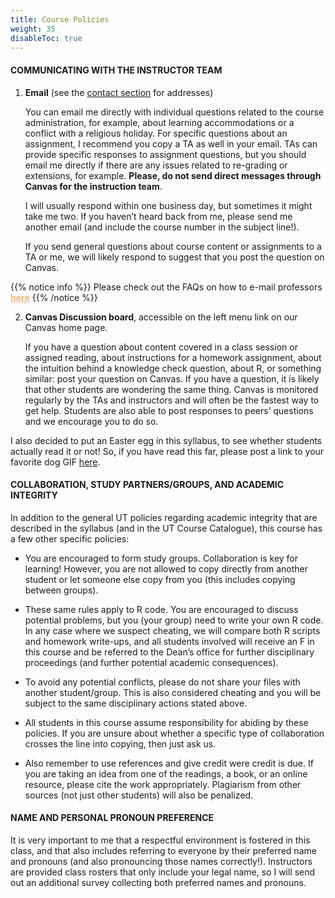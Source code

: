 ```yaml
---
title: Course Policies
weight: 35
disableToc: true
---
```


#### COMMUNICATING WITH THE INSTRUCTOR TEAM

1.	**Email** (see the [contact section](https://sta235.netlify.app/syllabus/contact) for addresses)

	You can email me directly with individual questions related to the course administration, for example, about learning accommodations or a conflict with a religious holiday. For specific questions about an assignment, I recommend you copy a TA as well in your email. TAs can provide specific responses to assignment questions, but you should email me directly if there are any issues related to re-grading or extensions, for example. **Please, do not send direct messages through Canvas for the instruction team**.

	I will usually respond within one business day, but sometimes it might take me two. If you haven’t heard back from me, please send me another email (and include the course number in the subject line!).

	If you send general questions about course content or assignments to a TA or me, we will likely respond to suggest that you post the question on Canvas.

{{% notice info %}}
Please check out the FAQs on how to e-mail professors <b><a href="https://sta235.netlify.app/bookmarks/#faq" style="color: #f0b37e">here</a></b>
{{% /notice %}}


2. **Canvas Discussion board**, accessible on the left menu link on our Canvas home page. 

	If you have a question about content covered in a class session or assigned reading, about instructions for a homework assignment, about the intuition behind a knowledge check question, about R, or something similar: post your question on Canvas. If you have a question, it is likely that other students are wondering the same thing. Canvas is monitored regularly by the TAs and instructors and will often be the fastest way to get help. Students are also able to post responses to peers’ questions and we encourage you to do so.


I also decided to put an Easter egg in this syllabus, to see whether students actually read it or not! So, if you have read this far, please post a link to your favorite dog GIF [here](https://forms.gle/Rtk3cDWXyns9UyXQ7).

#### COLLABORATION, STUDY PARTNERS/GROUPS, AND ACADEMIC INTEGRITY

In addition to the general UT policies regarding academic integrity that are described in the syllabus (and in the UT Course Catalogue), this course has a few other specific policies:

-	You are encouraged to form study groups. Collaboration is key for learning! However, you are not allowed to copy directly from another student or let someone else copy from you (this includes copying between groups).

-	These same rules apply to R code. You are encouraged to discuss potential problems, but you (your group) need to write your own R code. In any case where we suspect cheating, we will compare both R scripts and homework write-ups, and all students involved will receive an F in this course and be referred to the Dean’s office for further disciplinary proceedings (and further potential academic consequences).

-	To avoid any potential conflicts, please do not share your files with another student/group. This is also considered cheating and you will be subject to the same disciplinary actions stated above.

-	All students in this course assume responsibility for abiding by these policies. If you are unsure about whether a specific type of collaboration crosses the line into copying, then just ask us.

-	Also remember to use references and give credit were credit is due. If you are taking an idea from one of the readings, a book, or an online resource, please cite the work appropriately. Plagiarism from other sources (not just other students) will also be penalized.


#### NAME AND PERSONAL PRONOUN PREFERENCE

It is very important to me that a respectful environment is fostered in this class, and that also includes referring to everyone by their preferred name and pronouns (and also pronouncing those names correctly!). Instructors are provided class rosters that only include your legal name, so I will send out an additional survey collecting both preferred names and pronouns.
